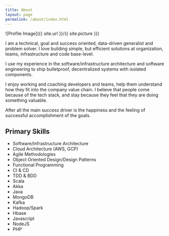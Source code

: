 ```yaml
---
title: About
layout: page
permalink: /about/index.html
---
```

![Profile Image]({{ site.url }}/{{ site.picture }})

<p>
I am a technical, goal and success oriented, data-driven generalist and problem solver. I love building simple, but efficient solutions at organization, teams, infrastructure and code base-level.
</p>
<p>
I use my experience in the software/infrastructure architecture and software engineering to ship bulletproof, decentralized systems with isolated components.
</p>
<p>
I enjoy working and coaching developers and teams, help them understand how they fit into the company value chain. I believe that people come because of the tech stack, and stay because they feel that they are doing something valuable.
</p>
<p>
After all the main success driver is the happiness and the feeling of successful accomplishment of the goals.
</p>

<h2>Primary Skills</h2>

<ul class="skill-list">
	<li>Software/Infrastructure Architecture</li>
	<li>Cloud Architecture (AWS, GCP)</li>
	<li>Agile Methodologies</li>
	<li>Object Oriented Design/Design Patterns</li>
	<li>Functional Programming</li>
	<li>CI & CD</li>
	<li>TDD & BDD</li>
	<li>Scala</li>
	<li>Akka</li>
	<li>Java</li>
	<li>MongoDB</li>
	<li>Kafka</li>
	<li>Hadoop/Spark</li>
	<li>Hbase</li>
	<li>Javascript</li>
	<li>NodeJS</li>
	<li>PHP</li>
</ul>
